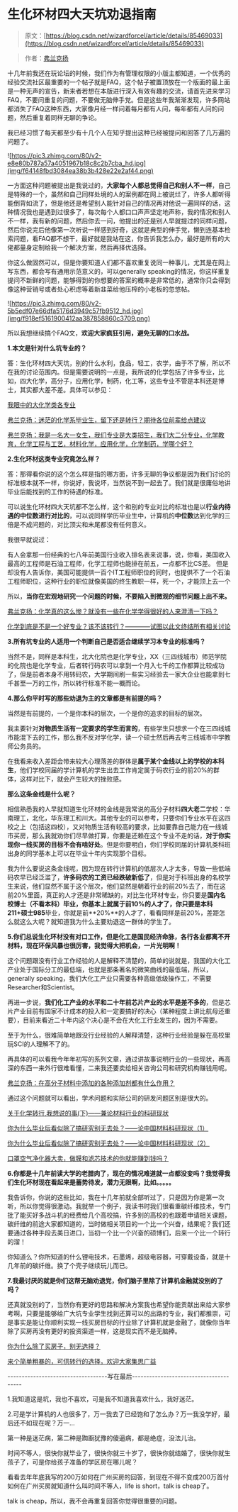 # 生化环材四大天坑劝退指南

> 原文：[https://blog.csdn.net/wizardforcel/article/details/85469033](https://blog.csdn.net/wizardforcel/article/details/85469033)

> 作者：[弗兰克扬](http://bestmajor.org/article/5c11f00d5f98db4fcc39a798)

十几年前我还在玩论坛的时候，我们作为有管理权限的小版主都知道，一个优秀的经验交流社区最重要的一个帖子就是FAQ，这个帖子被置顶放在一个版面的最上面是一种无声的宣告，新来者若想在本版进行深入有效有趣的交流，请首先进来学习FAQ，不要问重复的问题，不要做无脑伸手党。但是这些年我渐渐发现，许多网站都消失了FAQ这种东西，大家像月经一样问着每月都有人问，每年都有人问的问题，然后重复着同样无聊的争论。

我已经习惯了每天都至少有十几个人在知乎提出这种已经被提问和回答了几万遍的问题了。

![https://pic3.zhimg.com/80/v2-e8e80b787a57a4051967b18c8c2b7cba_hd.jpg](img/f64148fbd3084ea38b3b428e22e2af44.png)

一方面这种问题被提出是我说过的，**大家每个人都总觉得自己和别人不一样**，自己是特殊的一个，虽然和自己同样处境的人的案例都在网上被说烂了，许多人都听得能倒背如流了，但是他还是希望别人能针对自己的情况再对他说一遍同样的话，这种情况我也是遇到过很多了，每次每个人都口口声声坚定地声称，我的情况和别人不一样，我有新的问题，然后你去一问，他提出的还是别人早就提过的同样问题，然后你说完后他像第一次听说一样感到好奇，这就是典型的伸手党，懒到连基本检索问题，看FAQ都不想干，最好就是我站在这，你告诉我怎么办，最好是所有的大佬都量身定制给我一个解决方案，然后再择优选择。

你这么做固然可以，但是你要知道人们都不喜欢重复说同一种事儿，尤其是在网上写东西，都会写有通用示范意义的，可以generally speaking的情况，你这样重复提问不新鲜的问题，能够得到的你想要的答案的概率是非常低的，通常你只会得到像这种营销号或者处心积虑等着新韭菜给他压榨的小老板的忽悠帖。

![https://pic3.zhimg.com/80/v2-5b5edf07e66dfa5176d3949c57fb9512_hd.jpg](img/f918ef5161900412aa387858860c3709.png)

所以我想继续搞个FAQ文，**欢迎大家疯狂引用，避免无聊的口水战。**

**1.本文是针对什么坑专业的？**

答：生化环材四大天坑，别的什么水利，食品，轻工，农学，由于不了解，所以不在我的讨论范围内。但是需要说明的一点是，我所说的化学包括了许多专业，比如，四大化学，高分子，应用化学，制药，化工等，这些专业不管是本科还是博士，其实都大差不差。具体可以参见：

[我眼中的大化学类各专业](https://zhuanlan.zhihu.com/p/24537024)

[弗兰克扬：迷茫的化学系毕业生，留下还是转行？期待各位前辈给点建议](https://www.zhihu.com/question/30876014/answer/49815112)

[弗兰克扬：我是一名大一女生，我们专业是大类招生，我们大二分专业，化学教育，化学工程与工艺，材料化学，应用化学，化学制药，学哪个好？](https://www.zhihu.com/question/20922056/answer/24491038)

**2.生化环材这类专业究竟怎么样？**

答：那得看你说的这个怎么样是指的哪方面，许多无聊的争议都是因为我们讨论的标准根本就不一样，你说好，我说坏，当然说不到一起去了。我们就是很庸俗地讲毕业后能找到的工作的待遇的标准。

可以说生化环材四大天坑都不怎么样，这个和别的专业对比的标准也是以**行业内待遇的中位数进行对比的**，可以说同样学历毕业生中，计算机的**中位数**达到化学的三倍是不成问题的，对比顶尖和末尾都没有任何意义。

我很早就说过：

有人会拿那一份经典的七八年前美国行业收入排名表来说事，说，你看，美国收入最高的工程师是石油工程师，化学工程师也能排在前五，一点都不比CS差。
但是却没有人告诉你，美国可能提供一百个IT工程师职位的同时，也提供不了一个石油工程师职位，这种行业的职位就像美国的终生教职一样，死一个，才能顶上去一个

所以，**当你在宏观地研究一个问题的时候，不要陷入到微观的细节问题上出不来。**

[弗兰克扬：化学真的这么惨？就没有一些在化学学得很好的人来澄清一下吗？](https://www.zhihu.com/question/52727136/answer/133340737)

[化学到底是不是一个好专业？该不该转行？————试图以此文终结所有相关讨论](https://zhuanlan.zhihu.com/p/24395468)

**3.所有坑专业的人适用一个判断自己是否适合继续学习本专业的标准吗？**

当然不是，同样是本科生，北大化院也是化学专业，XX（三四线城市）师范学院的化院也是化学专业，后者转行码农可以拿到一个月入七千的工作都算比较成功了，但是前者本身不用转码农，大学期间刷一些实习经验去一家大企业也能拿到七千甚至一万的工作，所以转行标准不能一概而论。

**4.那么你平时写的那些劝退为主的文章都是有前提的吗？**

当然是有前提的，一个是你本科的层次，一个是你的追求的目标的层次。

我主要针对**对物质生活有一定要求的学生而言的**，有些学生只想求一个在三四线城市能混下去的工作，那么我不反对学化学，读一个硕士然后再去考三线城市中学教师公务员的。

在我看来收入差距会带来较大心理落差的群体是**属于某个金线以上的学校的本科生**，他们学校同届的学计算机的学生出去工作肯定属于码农行业的前20%的群体，这样对比下，就会产生较大的挫败感。

**那么这条金线是什么呢？**

相信熟悉我的人早就知道生化环材的金线是我常说的高分子材料**四大老二**学校：华南理工，北化，华东理工和川大。其他专业的可以参考，只要你们专业水平在这四校之上（包括这四校），又对物质生活有较高的要求，比如要靠自己能力在一线城市买房，那么我就劝你们尽早做打算，你要是还赖在这个专业不走的话，**对于你实现你一线买房的目标不会有啥好处**。但是你要明白，你们学校同届的计算机类科班出身的同学基本上可以在毕业十年内实现那个目标。

我为什么要说这条金线呢，因为现在转行计算机的低层次人才太多，导致一些低端码农早已经泛滥了，**许多码农的工资已经跌破新低了**，但是对于科班出身的名校学生来说，他们显然不属于这个层次，他们显然是朝着行业的前20%去了，而在这前20%里面，真正的人才还是非常稀缺的，对比生化环材专业，你只要是**国内名校博士（不看本科）毕业，你基本上就属于前10%**的人才了，你只要是**本科211+硕士985**毕业，你就是前**20%**的人才了，看看同样是前20%，差距怎么就这么大呢？就知道我为什么主要劝退这一群体的学生了。

**5.你们总说生化环材没有对口工作，但是化工是国民经济命脉，各行各业都离不开材料，现在环保风暴也很厉害，我觉得大把机会，一片光明啊！**

这个问题跟没有行业工作经验的人是解释不清楚的，简单的说就是，我国的大化工产业处于国际分工的最低端，也就是那条著名的微笑曲线的最低端，所以，generally speaking，我们大化工产业只需要各种高级低级操作工，不需要Researcher和Scientist。

再进一步说，**我们化工产业的水平和二十年前芯片产业的水平是差不多的**，但是芯片产业目前有国家不计成本的投入和一定要搞好的决心（某种程度上讲比航母还重要），目前来看近二十年内这个决心是不会在大化工行业发生的，因为不需要。

至于为什么，很难简单地跟没行业经验的人解释清楚，这种行业经验是躲在高校里玩SCI的人理解不了的。

再具体的可以看我今年年初写的系列文章，通过讲故事说明行业的一些现状，再高深的东西一来外行很难看懂，二来我还要卖给相关咨询公司和研究机构赚钱用呢。

[弗兰克扬：在高分子材料中添加的各种添加剂都有什么作用？](https://www.zhihu.com/question/29682014/answer/47512646)

通过这个问题就可以看出，学术问题和实际公司的研发问题区别是很大的。

[关于化学转行,我想说的事(下)——兼论材料行业的科研现状](https://zhuanlan.zhihu.com/p/24495037)

[你为什么毕业后看似除了搞研究别无去处？——论中国材料科研现状（1）](https://zhuanlan.zhihu.com/p/24502336)

[你为什么毕业后看似除了搞研究别无去处？——论中国材料科研现状（2）](https://zhuanlan.zhihu.com/p/24509599)

[口罩空气净化器大卖，做膜和滤芯技术的你就能赚到钱吗？](https://zhuanlan.zhihu.com/p/24588838)

**6.你都是十几年前读大学的老腊肉了，现在的情况难道就一点都没变吗？我觉得我们生化环材现在看起来是蓄势待发，潜力无限啊，比如。。。。。**

我告诉你，你说的这些比如，我在十几年前就全部听过了，只是因为你是第一次听，所以你觉得很激动。我就举一个例子，我读书时我们很看重碳纤维技术，专门批了能买好多战斗机的经费给几个高校搞，许多别的高校的也跟着申请相关课题，碳纤维的前途大家都知道的，当时做相关项目的一个比一个兴奋，结果呢？我们还要通过各种手段去美日进口，当初一个比一个兴奋的硕博们，后来一个比一个转行的溜！

你知道么？你所知道的什么锂电技术，石墨烯，超级电容器，可穿戴设备，就是十几年前的碳纤维。换了个壳子继续玩儿而已。

**7.我最讨厌的就是你们这帮无脑劝退党，你们脑子里除了计算机金融就没别的了吗？**

还真就没别的了，当然你有更好的思路和解决方案我也希望你能贡献出来给大家参考啊，只要是能够给广大坑专业学生找到还算可以的出路的专业，我们都推崇，可是事实是能让你顺利实现一线买房目标的行业除了计算机就是金融了，就像你当年除了买房再没有更好的投资渠道一样，这是现实而不是无脑捧。

[你为什么除了买房子，别无选择？](https://zhuanlan.zhihu.com/p/24597255)

[来个简单粗暴的，可供转行的选择，欢迎大家集思广益](https://zhuanlan.zhihu.com/p/24518289)

-----------------------------------写在最后---------------------------------------

1.我知道这是坑，我也不喜欢，可是我不知道我喜欢什么，我好迷茫。

2.可是学计算机的人也很多了，万一我去了已经饱和了怎么办？万一我没学好，最后还不如现在呢？万一…

第一种是迷茫病，第二种是踟蹰犹豫的傻逼病，都是绝症，没法儿治。

时间不等人，很快你就毕业了，很快你就三十岁了，很快你就结婚了，很快你就生孩子了，可是你给孩子准备的学区房在哪儿呢？

看看去年年底我写的200万如何在广州买房的回答，到现在不得不变成200万首付如何在广州买房就知道什么叫时间不等人，life is short，talk is cheap了。

talk is cheap，所以，我不会再重复回答你觉得很重要的问题。